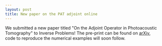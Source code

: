 ```yaml
---
layout: post
title: New paper on the PAT adjoint online
---
```

We submitted a new paper titled "On the Adjoint Operator in Photoacoustic Tomography" to Inverse Problems! The pre-print can be found on [arXiv](http://arxiv.org/abs/1602.02027), code to reproduce the numerical examples will soon follow.
